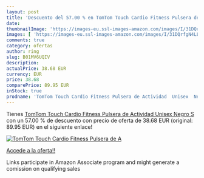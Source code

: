 ```yaml
---
layout: post
title: 'Descuento del 57.00 % en TomTom Touch Cardio Fitness Pulsera de A'
date: 
thumbnailImage: 'https://images-eu.ssl-images-amazon.com/images/I/31DQrfgN4LL._SL200_.jpg'
images: [ 'https://images-eu.ssl-images-amazon.com/images/I/31DQrfgN4LL._SL200_.jpg' ]
comments: true
category: ofertas
author: ring
slug: B01MV6UQIV
description:
actualPrice: 38.68 EUR
currency: EUR
price: 38.68
comparePrice: 89.95 EUR
inStock: true
prodname: 'TomTom Touch Cardio Fitness Pulsera de Actividad  Unisex  Negro  S'
---
```


Tienes [TomTom Touch Cardio Fitness Pulsera de Actividad  Unisex  Negro  S](https://www.amazon.es/dp/B01MV6UQIV/?tag=tolees-21) con un 57.00 % de descuento con precio de oferta de 38.68 EUR (original: 89.95 EUR) en el siguiente enlace!

[![TomTom Touch Cardio Fitness Pulsera de A](https://images-eu.ssl-images-amazon.com/images/I/31DQrfgN4LL._SL200_.jpg)](https://www.amazon.es/dp/B01MV6UQIV/?tag=tolees-21)

[Accede a la oferta!!](https://www.amazon.es/dp/B01MV6UQIV/?tag=tolees-21)

Links participate in Amazon Associate program and might generate a comission on qualifying sales


